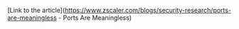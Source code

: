 [Link to the article](https://www.zscaler.com/blogs/security-research/ports-are-meaningless - Ports Are Meaningless)
